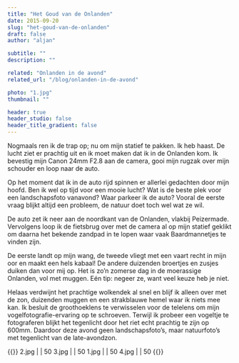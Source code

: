 ```yaml
---
title: "Het Goud van de Onlanden"
date: 2015-09-20
slug: "het-goud-van-de-onlanden"
draft: false
author: "aljan"

subtitle: ""
description: ""

related: "Onlanden in de avond"
related_url: "/blog/onlanden-in-de-avond"

photo: "1.jpg"
thumbnail: ""

header: true
header_studio: false
header_title_gradient: false
---
```


Nogmaals ren ik de trap op; nu om mijn statief te pakken. Ik heb haast. De lucht ziet er prachtig uit en ik moet maken dat ik in de Onlanden kom. Ik bevestig mijn Canon 24mm F2.8 aan de camera, gooi mijn rugzak over mijn schouder en loop naar de auto.

Op het moment dat ik in de auto rijd spinnen er allerlei gedachten door mijn hoofd. Ben ik wel op tijd voor een mooie lucht? Wat is de beste plek voor een landschapsfoto vanavond? Waar parkeer ik de auto? Vooral de eerste vraag blijkt altijd een probleem, de natuur doet toch wel wat ze wil.

De auto zet ik neer aan de noordkant van de Onlanden, vlakbij Peizermade. Vervolgens loop ik de fietsbrug over met de camera al op mijn statief geklikt om daarna het bekende zandpad in te lopen waar vaak Baardmannetjes te vinden zijn.

De eerste landt op mijn wang, de tweede vliegt met een vaart recht in mijn oor en maakt een hels kabaal! De andere duizenden broertjes en zusjes duiken dan voor mij op. Het is zo’n zomerse dag in de moerassige Onlanden, vol met muggen. Eén tip: negeer ze, want veel keuze heb je niet.

Helaas verdwijnt het prachtige wolkendek al snel en blijf ik alleen over met de zon, duizenden muggen en een strakblauwe hemel waar ik niets mee kan. Ik besluit de groothoeklens te verwisselen voor de telelens om mijn vogelfotografie-ervaring op te schroeven. Terwijl ik probeer een vogeltje te fotograferen blijkt het tegenlicht door het riet echt prachtig te zijn op 600mm. Daardoor deze avond geen landschapsfoto’s, maar natuurfoto’s met tegenlicht van de late-avondzon.

{{<photos footnote="De foto’s zijn 27 juni geschoten met de Canon 6D en de Tamron 150-600mm." >}}
2.jpg |  | 50
3.jpg |  | 50
1.jpg |  | 50
4.jpg |  | 50
{{</photos>}}
